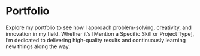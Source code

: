 # Portfolio
Explore my portfolio to see how I approach problem-solving, creativity, and innovation in my field. Whether it’s [Mention a Specific Skill or Project Type], I’m dedicated to delivering high-quality results and continuously learning new things along the way.
